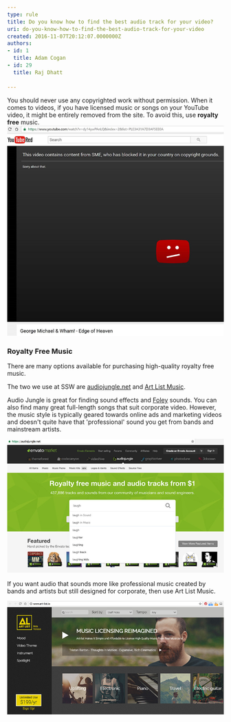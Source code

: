 ```yaml
---
type: rule
title: Do you know how to find the best audio track for your video?
uri: do-you-know-how-to-find-the-best-audio-track-for-your-video
created: 2016-11-07T20:12:07.0000000Z
authors:
- id: 1
  title: Adam Cogan
- id: 29
  title: Raj Dhatt

---
```


You should never use any copyrighted work without permission. When it comes to videos, if you have licensed music or songs on your YouTube video, it might be entirely removed from the site. To avoid this, use  **royalty free** music.  
![Ripping someone's song - your video will get taken down by YouTube](audio-video-bad.jpg)

### Royalty Free Music 


There are many options available for purchasing high-quality royalty free music.

The two we use at SSW are [audiojungle.net](https://audiojungle.net/) and [Art List Music](https://artlist.io/).

Audio Jungle is great for finding sound effects and [Foley](https://en.wikipedia.org/wiki/Foley_%28filmmaking%29) sounds. You can also find many great full-length songs that suit corporate video. However, the music style is typically geared towards online ads and marketing videos  and doesn't quite have that 'professional' sound you get from bands and mainstream artists.
 
![E.g. AudioJungle.net - you can pay $1 for a laugh track](audio-video-good-audiojungle.jpg)

If you want audio that sounds more like professional music created by bands and artists but still designed for corporate, then use Art List Music.
 
![E.g. Art List Music - For $200 per a year, you get unlimited access to really awesome quality music. Have a listen on the website](audio-video-good-art-list.jpg)
